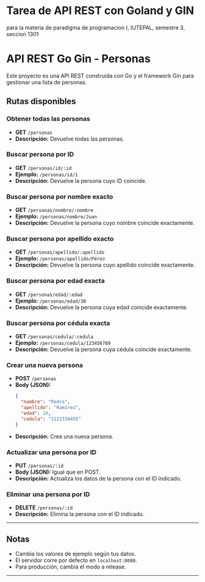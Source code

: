 <h1>Tarea de API REST con Goland y GIN</h1>
<p>para la materia de paradigma de programacion I, IUTEPAL, semestre 3, seccion 1301</p>

# API REST Go Gin - Personas

Este proyecto es una API REST construida con Go y el framework Gin para gestionar una lista de personas.

## Rutas disponibles

### Obtener todas las personas
- **GET** `/personas`
- **Descripción:** Devuelve todas las personas.

### Buscar persona por ID
- **GET** `/personas/id/:id`
- **Ejemplo:** `/personas/id/1`
- **Descripción:** Devuelve la persona cuyo ID coincide.

### Buscar persona por nombre exacto
- **GET** `/personas/nombre/:nombre`
- **Ejemplo:** `/personas/nombre/Juan`
- **Descripción:** Devuelve la persona cuyo nombre coincide exactamente.

### Buscar persona por apellido exacto
- **GET** `/personas/apellido/:apellido`
- **Ejemplo:** `/personas/apellido/Pérez`
- **Descripción:** Devuelve la persona cuyo apellido coincide exactamente.

### Buscar persona por edad exacta
- **GET** `/personas/edad/:edad`
- **Ejemplo:** `/personas/edad/30`
- **Descripción:** Devuelve la persona cuya edad coincide exactamente.

### Buscar persona por cédula exacta
- **GET** `/personas/cedula/:cedula`
- **Ejemplo:** `/personas/cedula/123456789`
- **Descripción:** Devuelve la persona cuya cédula coincide exactamente.

### Crear una nueva persona
- **POST** `/personas`
- **Body (JSON):**
  ```json
  {
    "nombre": "Pedro",
    "apellido": "Ramírez",
    "edad": 28,
    "cedula": "1122334455"
  }
  ```
- **Descripción:** Crea una nueva persona.

### Actualizar una persona por ID
- **PUT** `/personas/:id`
- **Body (JSON):** Igual que en POST.
- **Descripción:** Actualiza los datos de la persona con el ID indicado.

### Eliminar una persona por ID
- **DELETE** `/personas/:id`
- **Descripción:** Elimina la persona con el ID indicado.

---

## Notas

- Cambia los valores de ejemplo según tus datos.
- El servidor corre por defecto en `localhost:8080`.
- Para producción, cambia el modo a release.

---
